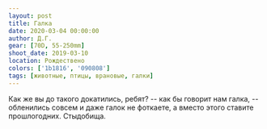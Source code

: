 ```yaml
---
layout: post
title: Галка
date: 2020-03-04 00:00:00
author: Д.Г.
gear: [70D, 55-250mm]
shoot_date: 2019-03-10
location: Рождествено
colors: ['1b1816', '090808']
tags: [животные, птицы, врановые, галки]
---
```

Как же вы до такого докатились, ребят? -- как бы говорит нам галка, -- обленились совсем и даже галок не фоткаете, а вместо этого ставите прошлогодних. Стыдобища.
